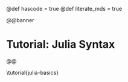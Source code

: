@def hascode = true
@def literate_mds = true

@@banner
# Tutorial: Julia Syntax
@@

\tutorial{julia-basics}